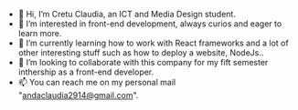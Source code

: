 - 👋 Hi, I’m Cretu Claudia, an ICT and Media Design student.
- 👀 I’m interested in front-end development, always curios and eager to learn more.
- 🌱 I’m currently learning how to work with React frameworks and a lot of other interesting stuff such as how to deploy a website, NodeJs..
- 💞️ I’m looking to collaborate with this company for my fift semester inthership as a front-end developer.
- 📫 You can reach me on my personal mail "andaclaudia2914@gmail.com".


